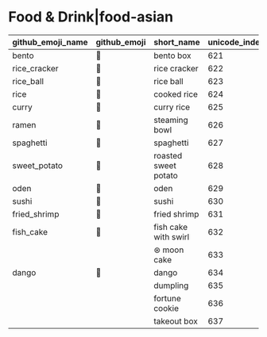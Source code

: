 # Food & Drink|food-asian

|github_emoji_name|github_emoji|short_name|unicode_index|
|---|---|---|---|
|bento|:bento:|bento box|621|
|rice_cracker|:rice_cracker:|rice cracker|622|
|rice_ball|:rice_ball:|rice ball|623|
|rice|:rice:|cooked rice|624|
|curry|:curry:|curry rice|625|
|ramen|:ramen:|steaming bowl|626|
|spaghetti|:spaghetti:|spaghetti|627|
|sweet_potato|:sweet_potato:|roasted sweet potato|628|
|oden|:oden:|oden|629|
|sushi|:sushi:|sushi|630|
|fried_shrimp|:fried_shrimp:|fried shrimp|631|
|fish_cake|:fish_cake:|fish cake with swirl|632|
|||⊛ moon cake|633|
|dango|:dango:|dango|634|
|||dumpling|635|
|||fortune cookie|636|
|||takeout box|637|
